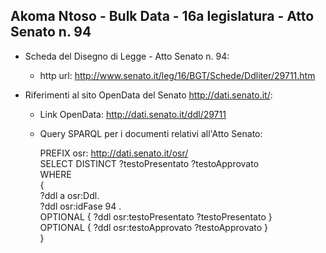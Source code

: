## Akoma Ntoso - Bulk Data - 16a legislatura - Atto Senato n. 94 ##

* Scheda del Disegno di Legge - Atto Senato n. 94:
	* http url: http://www.senato.it/leg/16/BGT/Schede/Ddliter/29711.htm

* Riferimenti al sito OpenData del Senato http://dati.senato.it/:
	* Link OpenData: http://dati.senato.it/ddl/29711
	* Query SPARQL per i documenti relativi all'Atto Senato:

        PREFIX osr: <http://dati.senato.it/osr/>  
		SELECT DISTINCT ?testoPresentato ?testoApprovato  
		WHERE  
		{  
		    ?ddl a osr:Ddl.  
		    ?ddl osr:idFase 94 .  
		    OPTIONAL { ?ddl osr:testoPresentato ?testoPresentato }  
		    OPTIONAL { ?ddl osr:testoApprovato ?testoApprovato }  
		}
		